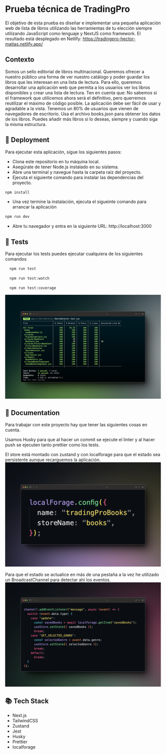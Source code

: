 # Prueba técnica de TradingPro

El objetivo de esta prueba es diseñar e implementar una pequeña aplicación web de lista de libros utilizando las herramientas de tu elección siempre utilizando JavaScript como lenguaje y NextJS como framework. El resultado está desplegado en Netlify: https://tradingpro-hector-matias.netlify.app/

## Contexto

Somos un sello editorial de libros multinacional. Queremos ofrecer a nuestro público una forma de ver nuestro catálogo y poder guardar los libros que les interesan en una lista de lectura.
Para ello, queremos desarrollar una aplicación web que permita a los usuarios ver los libros disponibles y crear una lista de lectura. Ten en cuenta que:
No sabemos si el framework que utilicemos ahora será el definitivo, pero querremos reutilizar el máximo de código posible. La aplicación debe ser fácil de usar y agradable a la vista.
Tenemos un 80% de usuarios que vienen de navegadores de escritorio.
Usa el archivo books.json para obtener los datos de los libros. Puedes añadir más libros si lo deseas, siempre y cuando siga la misma estructura.

## 🚀 Deployment

Para ejecutar esta aplicación, sigue los siguientes pasos:

-   Clona este repositorio en tu máquina local.
-   Asegúrate de tener Node.js instalado en su sistema.
-   Abre una terminal y navegue hasta la carpeta raíz del proyecto.
-   Ejecuta el siguiente comando para instalar las dependencias del proyecto.

```bash
npm install
```

-   Una vez termine la instalación, ejecuta el sigueinte comando para arrancar la aplicación

```bash
npm run dev
```

-   Abre tu navegador y entra en la siguiente URL: http://localhost:3000

## 🧪 Tests

Para ejecutar los tests puedes ejecutar cualquiera de los siguientes comandos

```bash
  npm run test
```

```bash
  npm run test:watch
```

```bash
  npm run test:coverage
```

![Coverage](assets/coverage.png)

## 📝 Documentation

Para trabajar con este proyecto hay que tener las siguientes cosas en cuenta.

Usamos Husky para que al hacer un commit se ejecute el linter y al hacer push se ejecuten tanto prettier como los tests.

El store está montado con zustand y con localforage para que el estado sea persistente aunque recarguemos la aplicación.
![Localforage](assets/localforage.png)

Para que el estado se actualice en más de una pestaña a la vez he utilizado un BroadcastChannel para detectar ahí los eventos.
![Broadcast](assets/broadcast.png)

## 📚 Tech Stack

-   Next.js
-   TailwindCSS
-   Zustand
-   Jest
-   Husky
-   Prettier
-   localforage
